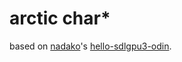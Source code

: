 # arctic char*

based on [nadako](https://github.com/nadako)'s [hello-sdlgpu3-odin](https://github.com/nadako/hello-sdlgpu3-odin).

